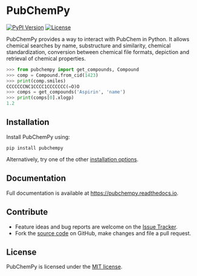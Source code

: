# PubChemPy

[![PyPI Version](https://img.shields.io/pypi/v/PubChemPy.svg?style=flat)](https://pypi.python.org/pypi/PubChemPy)
[![License](https://img.shields.io/pypi/l/PubChemPy.svg?style=flat)](https://github.com/mcs07/PubChemPy/blob/main/LICENSE)

PubChemPy provides a way to interact with PubChem in Python. It allows chemical searches by name, substructure and similarity, chemical standardization, conversion between chemical file formats, depiction and retrieval of chemical properties.

```python
>>> from pubchempy import get_compounds, Compound
>>> comp = Compound.from_cid(1423)
>>> print(comp.smiles)
CCCCCCCNC1CCCC1CCCCCCC(=O)O
>>> comps = get_compounds('Aspirin', 'name')
>>> print(comps[0].xlogp)
1.2
```

## Installation

Install PubChemPy using:

```shell
pip install pubchempy
```

Alternatively, try one of the other [installation options](https://pubchempy.readthedocs.io/en/latest/guide/install.html).

## Documentation

Full documentation is available at https://pubchempy.readthedocs.io.

## Contribute

- Feature ideas and bug reports are welcome on the [Issue Tracker](https://github.com/mcs07/PubChemPy/issues).
- Fork the [source code](https://github.com/mcs07/PubChemPy) on GitHub, make changes and file a pull request.

## License

PubChemPy is licensed under the [MIT license](https://github.com/mcs07/PubChemPy/blob/main/LICENSE).
